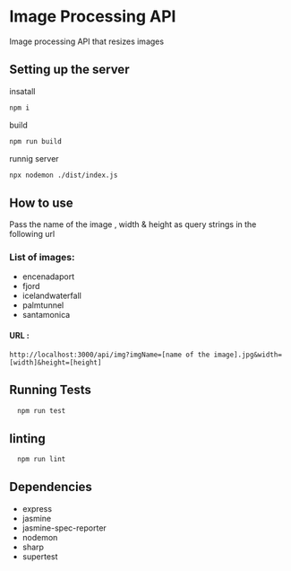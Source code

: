# Image Processing API

Image processing API that resizes images

## Setting up the server

insatall

```bash
npm i
```

build

```bash
npm run build
```

runnig server

```bash
npx nodemon ./dist/index.js
```

## How to use

Pass the name of the image , width & height as query strings in the following url

### List of images:

- encenadaport
- fjord
- icelandwaterfall
- palmtunnel
- santamonica

#### URL :

```
http://localhost:3000/api/img?imgName=[name of the image].jpg&width=[width]&height=[height]
```

## Running Tests

```bash
  npm run test
```

## linting

```bash
  npm run lint
```

## Dependencies

- express
- jasmine
- jasmine-spec-reporter
- nodemon
- sharp
- supertest
